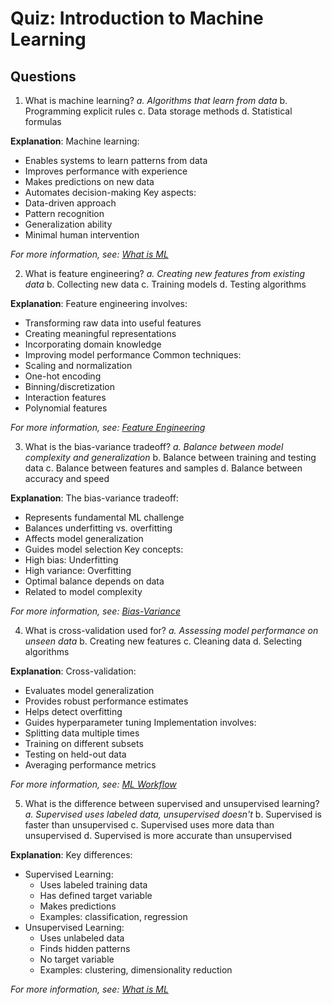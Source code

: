 # Quiz: Introduction to Machine Learning

## Questions

1. What is machine learning?
   _a. Algorithms that learn from data_
   b. Programming explicit rules
   c. Data storage methods
   d. Statistical formulas

**Explanation**: Machine learning:
- Enables systems to learn patterns from data
- Improves performance with experience
- Makes predictions on new data
- Automates decision-making
Key aspects:
- Data-driven approach
- Pattern recognition
- Generalization ability
- Minimal human intervention

*For more information, see: [What is ML](../5.1-intro-to-ml/what-is-ml.md)*

2. What is feature engineering?
   _a. Creating new features from existing data_
   b. Collecting new data
   c. Training models
   d. Testing algorithms

**Explanation**: Feature engineering involves:
- Transforming raw data into useful features
- Creating meaningful representations
- Incorporating domain knowledge
- Improving model performance
Common techniques:
- Scaling and normalization
- One-hot encoding
- Binning/discretization
- Interaction features
- Polynomial features

*For more information, see: [Feature Engineering](../5.1-intro-to-ml/feature-engineering.md)*

3. What is the bias-variance tradeoff?
   _a. Balance between model complexity and generalization_
   b. Balance between training and testing data
   c. Balance between features and samples
   d. Balance between accuracy and speed

**Explanation**: The bias-variance tradeoff:
- Represents fundamental ML challenge
- Balances underfitting vs. overfitting
- Affects model generalization
- Guides model selection
Key concepts:
- High bias: Underfitting
- High variance: Overfitting
- Optimal balance depends on data
- Related to model complexity

*For more information, see: [Bias-Variance](../5.1-intro-to-ml/bias-variance.md)*

4. What is cross-validation used for?
   _a. Assessing model performance on unseen data_
   b. Creating new features
   c. Cleaning data
   d. Selecting algorithms

**Explanation**: Cross-validation:
- Evaluates model generalization
- Provides robust performance estimates
- Helps detect overfitting
- Guides hyperparameter tuning
Implementation involves:
- Splitting data multiple times
- Training on different subsets
- Testing on held-out data
- Averaging performance metrics

*For more information, see: [ML Workflow](../5.1-intro-to-ml/ml-workflow.md)*

5. What is the difference between supervised and unsupervised learning?
   _a. Supervised uses labeled data, unsupervised doesn't_
   b. Supervised is faster than unsupervised
   c. Supervised uses more data than unsupervised
   d. Supervised is more accurate than unsupervised

**Explanation**: Key differences:
- Supervised Learning:
  * Uses labeled training data
  * Has defined target variable
  * Makes predictions
  * Examples: classification, regression
- Unsupervised Learning:
  * Uses unlabeled data
  * Finds hidden patterns
  * No target variable
  * Examples: clustering, dimensionality reduction

*For more information, see: [What is ML](../5.1-intro-to-ml/what-is-ml.md)*
